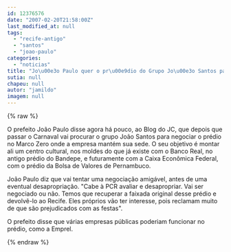 ```yaml
---
id: 12376576
date: "2007-02-20T21:58:00Z"
last_modified_at: null
tags:
  - "recife-antigo"
  - "santos"
  - "joao-paulo"
categories:
  - "noticias"
title: "Jo\u00e3o Paulo quer o pr\u00e9dio do Grupo Jo\u00e3o Santos para fazer um novo centro cultural no Recife Antigo"
sutia: null
chapeu: null
autor: "jamildo"
imagem: null
---
```

{% raw %}
<p>O prefeito Jo&atilde;o Paulo disse agora h&aacute; pouco, ao Blog do JC, que depois que passar o Carnaval vai procurar o grupo Jo&atilde;o Santos para negociar o pr&eacute;dio no Marco Zero onde a empresa mant&eacute;m sua sede. O seu objetivo &eacute; montar ali um centro cultural, nos moldes do que j&aacute; existe com o Banco Real, no antigo pr&eacute;dio do Bandepe, e futuramente com a Caixa Econ&ocirc;mica Federal, com o pr&eacute;dio da Bolsa de Valores de Pernambuco.</p>
<p>Jo&atilde;o Paulo diz que vai tentar uma negocia&ccedil;&atilde;o amig&aacute;vel, antes de uma eventual desapropria&ccedil;&atilde;o. "Cabe &agrave; PCR avaliar e desapropriar. Vai ser negociado ou n&atilde;o. Temos que recuperar a faixada original desse pr&eacute;dio e devolv&ecirc;-lo ao Recife. Eles pr&oacute;prios v&atilde;o ter interesse, pois reclamam muito de que s&atilde;o prejudicados com as festas".</p>
<p>O prefeito disse que v&aacute;rias empresas p&uacute;blicas poderiam funcionar no pr&eacute;dio, como a Emprel.</p>
{% endraw %}